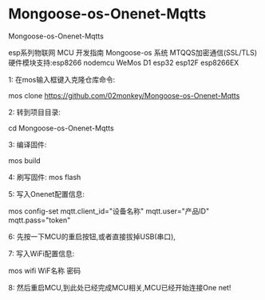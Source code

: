 # Mongoose-os-Onenet-Mqtts

Mongoose-os-Onenet-Mqtts

esp系列物联网 MCU 开发指南 Mongoose-os 系统 MTQQS加密通信(SSL/TLS)
硬件模块支持:esp8266 nodemcu WeMos D1 esp32 esp12F esp8266EX

1: 在mos输入框键入克隆仓库命令:

   mos clone https://github.com/02monkey/Mongoose-os-Onenet-Mqtts
 
2: 转到项目目录:

   cd Mongoose-os-Onenet-Mqtts
   
3: 编译固件:

   mos build
   
4: 刷写固件:
  mos flash
  
5: 写入Onenet配置信息:

   mos config-set mqtt.client_id="设备名称" mqtt.user="产品ID" mqtt.pass="token"
   
6: 先按一下MCU的重启按钮,或者直接拔掉USB(串口),

7: 写入WiFi配置信息:

   mos wifi WiF名称 密码
   
8: 然后重启MCU,到此处已经完成MCU相关,MCU已经开始连接One net!
